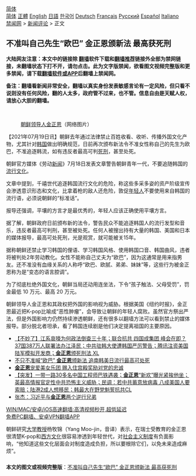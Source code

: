  <!-- 面包屑导航 --> <div class="breadcrumb"><!-- GTranslate: https://gtranslate.io/ -->  <div class="switcher notranslate">  <div class="selected">  <a href="#" onclick="return false;"> 简体</a>  </div>  <div class="option">  <a href="https://www.bannedbook.org" onclick="doGTranslate('zh-CN|zh-CN');jQuery('div.switcher div.selected a').html(jQuery(this).html());return false;" title="简体中文" class="nturl selected"> 简体</a>  <a href="https://www.bannedbook.org/zh-tw/" onclick="doGTranslate('zh-CN|zh-TW');jQuery('div.switcher div.selected a').html(jQuery(this).html());return false;" title="繁體中文" class="nturl"> 正體</a>  <a href="https://www.bannedbook.org/en/" onclick="doGTranslate('zh-CN|en');jQuery('div.switcher div.selected a').html(jQuery(this).html());return false;" title="English" class="nturl"> English</a>  <a href="https://www.bannedbook.org/ja/" onclick="doGTranslate('zh-CN|ja');jQuery('div.switcher div.selected a').html(jQuery(this).html());return false;" title="日本語" class="nturl"> 日語</a>  <a href="https://www.bannedbook.org/ko/" onclick="doGTranslate('zh-CN|ko');jQuery('div.switcher div.selected a').html(jQuery(this).html());return false;" title="한국어" class="nturl"> 한국어</a>  <a href="https://www.bannedbook.org/de/" onclick="doGTranslate('zh-CN|de');jQuery('div.switcher div.selected a').html(jQuery(this).html());return false;" title="Deutsch" class="nturl"> Deutsch</a>  <a href="https://www.bannedbook.org/fr/" onclick="doGTranslate('zh-CN|fr');jQuery('div.switcher div.selected a').html(jQuery(this).html());return false;" title="Français" class="nturl"> Français</a>  <a href="https://www.bannedbook.org/ru/" onclick="doGTranslate('zh-CN|ru');jQuery('div.switcher div.selected a').html(jQuery(this).html());return false;" title="Русский" class="nturl"> Русский</a>  <a href="https://www.bannedbook.org/es/" onclick="doGTranslate('zh-CN|es');jQuery('div.switcher div.selected a').html(jQuery(this).html());return false;" title="Español" class="nturl"> Español</a>  <a href="https://www.bannedbook.org/it/" onclick="doGTranslate('zh-CN|it');jQuery('div.switcher div.selected a').html(jQuery(this).html());return false;" title="Italiano" class="nturl"> Italiano</a>  </div>  </div>      <div class='breadcrumb-sub'><!-- Breadcrumb NavXT 6.3.0 --> <a href="https://www.bannedbook.org/" class="home">禁闻网</a> &gt; <a href="https://www.bannedbook.org/bnews/comments/" class="category">新闻评论</a> &gt; 正文</div></div><h2>不准叫自己先生“欧巴” 金正恩颁新法 最高获死刑</h2> <p class="notice"><b>大陆网友注意：本文中的链接除 <a href="https://github.com/bannedbook/fanqiang" >翻墙</a>软件下载和<a href="https://github.com/killgcd/justmysocks/blob/master/README.md">翻墙推荐</a>链接外全部为禁网链接，未翻墙状态下打不开，请勿点击。此为文字版禁闻，欲看图文视频完整版和更多禁闻，请下载<a href="https://github.com/bannedbook/fanqiang">翻墙软件或APP</a>后翻墙上禁闻网。</p><p>备注：翻墙看新闻非常安全，翻墙以真实身份发表敏感言论有一定风险，但只看不说则没有任何风险，翻的人太多，政府管不过来，也不管。信息自由是天赋人权，请放心大胆的翻墙。</b></p>  <div class="entry"> <br /> <figure><a href="https://i2.wp.com/upload-images-bucket-v64rleca837do.s3.eu-west-1.amazonaws.com/wp-content/uploads/2020/09/25140016/c447c9971c974e2b9ee86d73ae3cb598.jpeg?fit=600%2C367&#038;ssl=1" data-caption="朝鲜领导人金正恩（网络图片）"></a><figcaption class="wp-caption-text"><a href="https://www.bannedbook.org/bnews/tag/%e6%9c%9d%e9%b2%9c/" class="st_tag internal_tag" rel="tag" title="标签 朝鲜 下的日志">朝鲜</a><a href="https://www.bannedbook.org/bnews/tag/%E9%A2%86%E5%AF%BC%E4%BA%BA/" class="st_tag internal_tag" rel="tag" title="标签 领导人 下的日志">领导人</a><a href="https://www.bannedbook.org/bnews/tag/%e9%87%91%e6%ad%a3%e6%81%a9/" class="st_tag internal_tag" rel="tag" title="标签 金正恩 下的日志">金正恩</a>（网络图片）</figcaption></figure> <p>【2021年07月19日讯】朝鲜去年通过法律禁止百姓收看、收听、传播外国文化产物，尤其针对<a href="https://www.bannedbook.org/bnews/tag/%e9%9f%a9%e5%9b%bd/" class="st_tag internal_tag" rel="tag" title="标签 韩国 下的日志">韩国</a>做出明确规范，日前再次颁布新法令不准女性称自己的先生为欧巴，不准追逐韩流，如有违反者最高可判<a href="https://www.bannedbook.org/bnews/tag/%E6%AD%BB%E5%88%91/" class="st_tag internal_tag" rel="tag" title="标签 死刑 下的日志">死刑</a>，甚至处死。</p> <p>朝鲜官方媒体《劳动<span class='wp_keywordlink_affiliate'><a href="https://www.bannedbook.org/" title="新闻">新闻</a></span>》7月18日发表文章警告朝鲜青年一代，不要追随韩国的<a href="https://www.bannedbook.org/bnews/tag/%e6%b5%81%e8%a1%8c%e6%96%87%e5%8c%96/" class="st_tag internal_tag" rel="tag" title="标签 流行文化 下的日志">流行文化</a>。</p>  <p>文章中提到，千禧世代追逐韩国流行文化的危险，称这些多采多姿的资产阶级宣传会渗透意识形态和文化，比拿着枪的敌人还危险，敦促<a href="https://www.bannedbook.org/bnews/tag/%e5%b9%b4%e8%bd%bb%e4%ba%ba/" class="st_tag internal_tag" rel="tag" title="标签 年轻人 下的日志">年轻人</a>不要使用来自韩国的流行语，必须说朝鲜的“标准话”。</p> <p>报导还强调，平壤的方言才是最优秀的，年轻人应该正确使用平壤方言。</p>  <p>据了解，朝鲜政府日前颁布新的法令，警告民众不能追逐韩国人的流行发型和音乐，违反者最高可判刑，甚至被处死。任何人被搜出持有大量的韩国、美国和日本的媒体报导，最高可处死刑，光是观赏，就可能被关15年。</p> <p>据称朝鲜还禁止学习韩国的俚语、学习韩国风格、使用韩国口音、韩国曲风，违者将被判处2年劳动教化。女性不能称自己丈夫为“欧巴”，因为这通常是用来指男友。还不准没有血缘关系的人称呼“欧巴、欧腻、弟弟、妹妹”等，这些行为被金正恩称为是“变态的语言腔调”。</p>  <p>为了彻底杜绝外国文化，朝鲜当局还动用连坐法，下令“孩子触法、父母受罚”，罚金最低 10 万元、最高 20 万元。</p> <p>朝鲜领导人金正恩和其政权把外国的影响视为威胁。根据美国《纽约时报》，金正恩最近把K-pop比喻成“恶性肿瘤”，会导致让朝鲜的年轻人腐败。虽然官方祭出严法，但是外国影响力仍然持续渗透朝鲜，还有很多以翻墙方法可以看到禁止的媒体报导。部分脱北者坦承，看了韩国连续剧是他们决定提离祖国的主要原因。</p>  <ul class='op-related-articles' title='相关阅读'> <li><a href='https://www.bannedbook.org/bnews/bannedvideo/20210720/1590315.html' target='_blank'>【不妙了】江系哀嚎为何政法倒查三十年；联合抗共 四国成集团 峰会在即？37国387万人联署法办江泽民；中共驻韩大使遭韩国严厉警告；腾讯注资美国陆军模拟开发商；<b>金正恩</b>颁死刑法 XL</a></li> <li><a href='https://www.bannedbook.org/bnews/cnnews/20210719/1589924.html' target='_blank'>不只不准喊“欧巴” <b>金正恩</b>颁新法 追南韩美日流行最高可处死</a></li> <li><a href='https://www.bannedbook.org/bnews/worldnews/20210717/1588950.html' target='_blank'><b>金正恩</b>宠爱美女乐团 赐入住宫殿奖励对党的忠诚</a></li> <li><a href='https://www.bannedbook.org/bnews/bannedvideo/20210715/1587241.html' target='_blank'>【突发】一带一路30多名中国工程师巴铁遇袭；<b>金正恩</b>“新欢”曝光紧挨他坐；英最高情报官定性中共恐怖主义威胁；民调：若中共蓄意放病毒 八成美国人要索赔；陆港2成人想移民；韩最大在野党魁誓抗共CL</a></li> <li><a href='https://www.bannedbook.org/bnews/comments/20210714/1587053.html' target='_blank'>张杰：习近平与<b>金正恩</b>两个逆行兄弟</a></li> </ul> <p class="texttj"> <a href="https://github.com/bannedbook/fanqiang/wiki/V2ray%E6%9C%BA%E5%9C%BA" target="_blank">WIN/MAC/安卓/iOS高速翻墙:高清视频秒开,超低延迟</a><br/> <a href="https://github.com/bannedbook/fanqiang/wiki/%E7%A6%81%E9%97%BB%E7%BD%91%E5%AE%89%E5%8D%93%E7%BF%BB%E5%A2%99%E6%96%B0%E9%97%BBAPP" target="_blank">免费PC翻墙、安卓VPN翻墙APP</a></p><p>朝鲜研究<a href="https://www.bannedbook.org/bnews/tag/%E5%A4%A7%E5%AD%A6%E6%95%99%E6%8E%88/" class="st_tag internal_tag" rel="tag" title="标签 大学教授 下的日志">大学教授</a>杨牧锦（Yang Moo-jin，音译）表示，在瑞士受教育的金正恩很清楚K-pop和<span class='wp_keywordlink'><a href="https://www.bannedbook.org/forum3/topic47.html" title="西方传统文化汇编" target="_blank">西方文化</a></span>很容易渗透到年轻世代，对<a href="https://www.bannedbook.org/bnews/tag/%E7%A4%BE%E4%BC%9A%E4%B8%BB%E4%B9%89%E5%88%B6%E5%BA%A6/" class="st_tag internal_tag" rel="tag" title="标签 社会主义制度 下的日志">社会主义制度</a>有负面影响，“他知道这些文化层面会对制度造成负担，所以要根除它们，以免未来造成麻烦”。</p><a name='sharetosocial'></a>  <div style="margin-bottom:5px;padding-bottom:5px;clear:both"> <div id="archive-pix-1" class="banner-ads"> <!-- AuctionX Display platform tag START --> <div id="26318x728x90x621x_ADSLOT2" clicktrack="%%CLICK_URL_ESC%%"></div> <!-- AuctionX Display platform tag END --> </div> <div id="archive-pix-2" class="banner-ads"> <!-- AuctionX Display platform tag START --> <div id="26315x300x250x621x_ADSLOT2" clicktrack="%%CLICK_URL_ESC%%"></div> <!-- AuctionX Display platform tag END --> </div> </div>  <div id="archive-pix-1" class="banner-ads"> <!-- AuctionX Display platform tag START --> <div id="26318x728x90x621x_ADSLOT3" clicktrack="%%CLICK_URL_ESC%%"></div> <!-- AuctionX Display platform tag END --> </div> <div><b>本文的图文或视频完整版</b>：<a href='https://www.bannedbook.org/bnews/comments/20210720/1590363.html'>不准叫自己先生“欧巴” 金正恩颁新法 最高获死刑</a></div>  </div><!--END ENTRY--> 
